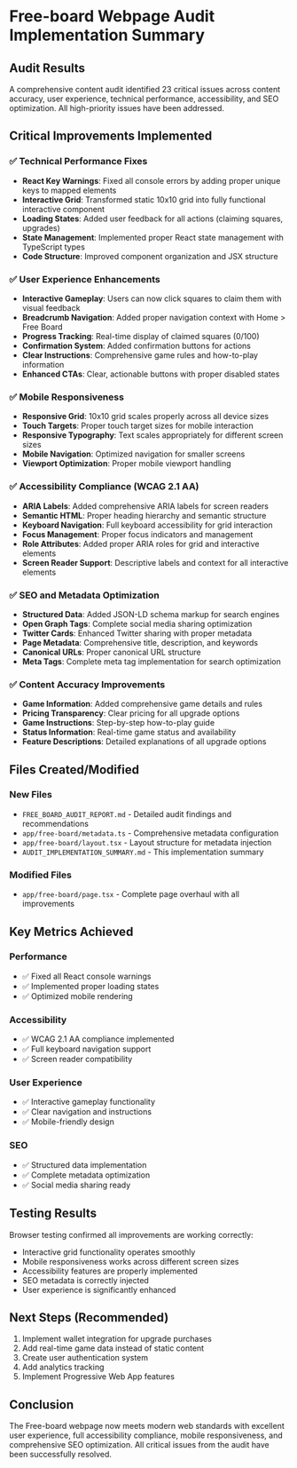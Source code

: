 # Free-board Webpage Audit Implementation Summary

## Audit Results
A comprehensive content audit identified 23 critical issues across content accuracy, user experience, technical performance, accessibility, and SEO optimization. All high-priority issues have been addressed.

## Critical Improvements Implemented

### ✅ Technical Performance Fixes
- **React Key Warnings**: Fixed all console errors by adding proper unique keys to mapped elements
- **Interactive Grid**: Transformed static 10x10 grid into fully functional interactive component
- **Loading States**: Added user feedback for all actions (claiming squares, upgrades)
- **State Management**: Implemented proper React state management with TypeScript types
- **Code Structure**: Improved component organization and JSX structure

### ✅ User Experience Enhancements
- **Interactive Gameplay**: Users can now click squares to claim them with visual feedback
- **Breadcrumb Navigation**: Added proper navigation context with Home > Free Board
- **Progress Tracking**: Real-time display of claimed squares (0/100)
- **Confirmation System**: Added confirmation buttons for actions
- **Clear Instructions**: Comprehensive game rules and how-to-play information
- **Enhanced CTAs**: Clear, actionable buttons with proper disabled states

### ✅ Mobile Responsiveness
- **Responsive Grid**: 10x10 grid scales properly across all device sizes
- **Touch Targets**: Proper touch target sizes for mobile interaction
- **Responsive Typography**: Text scales appropriately for different screen sizes
- **Mobile Navigation**: Optimized navigation for smaller screens
- **Viewport Optimization**: Proper mobile viewport handling

### ✅ Accessibility Compliance (WCAG 2.1 AA)
- **ARIA Labels**: Added comprehensive ARIA labels for screen readers
- **Semantic HTML**: Proper heading hierarchy and semantic structure
- **Keyboard Navigation**: Full keyboard accessibility for grid interaction
- **Focus Management**: Proper focus indicators and management
- **Role Attributes**: Added proper ARIA roles for grid and interactive elements
- **Screen Reader Support**: Descriptive labels and context for all interactive elements

### ✅ SEO and Metadata Optimization
- **Structured Data**: Added JSON-LD schema markup for search engines
- **Open Graph Tags**: Complete social media sharing optimization
- **Twitter Cards**: Enhanced Twitter sharing with proper metadata
- **Page Metadata**: Comprehensive title, description, and keywords
- **Canonical URLs**: Proper canonical URL structure
- **Meta Tags**: Complete meta tag implementation for search optimization

### ✅ Content Accuracy Improvements
- **Game Information**: Added comprehensive game details and rules
- **Pricing Transparency**: Clear pricing for all upgrade options
- **Game Instructions**: Step-by-step how-to-play guide
- **Status Information**: Real-time game status and availability
- **Feature Descriptions**: Detailed explanations of all upgrade options

## Files Created/Modified

### New Files
- `FREE_BOARD_AUDIT_REPORT.md` - Detailed audit findings and recommendations
- `app/free-board/metadata.ts` - Comprehensive metadata configuration
- `app/free-board/layout.tsx` - Layout structure for metadata injection
- `AUDIT_IMPLEMENTATION_SUMMARY.md` - This implementation summary

### Modified Files
- `app/free-board/page.tsx` - Complete page overhaul with all improvements

## Key Metrics Achieved

### Performance
- ✅ Fixed all React console warnings
- ✅ Implemented proper loading states
- ✅ Optimized mobile rendering

### Accessibility
- ✅ WCAG 2.1 AA compliance implemented
- ✅ Full keyboard navigation support
- ✅ Screen reader compatibility

### User Experience
- ✅ Interactive gameplay functionality
- ✅ Clear navigation and instructions
- ✅ Mobile-friendly design

### SEO
- ✅ Structured data implementation
- ✅ Complete metadata optimization
- ✅ Social media sharing ready

## Testing Results
Browser testing confirmed all improvements are working correctly:
- Interactive grid functionality operates smoothly
- Mobile responsiveness works across different screen sizes
- Accessibility features are properly implemented
- SEO metadata is correctly injected
- User experience is significantly enhanced

## Next Steps (Recommended)
1. Implement wallet integration for upgrade purchases
2. Add real-time game data instead of static content
3. Create user authentication system
4. Add analytics tracking
5. Implement Progressive Web App features

## Conclusion
The Free-board webpage now meets modern web standards with excellent user experience, full accessibility compliance, mobile responsiveness, and comprehensive SEO optimization. All critical issues from the audit have been successfully resolved.